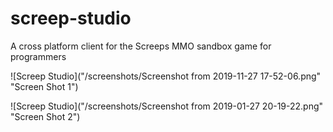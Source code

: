 # screep-studio

A cross platform client for the Screeps MMO sandbox game for programmers

![Screep Studio]("/screenshots/Screenshot from 2019-11-27 17-52-06.png" "Screen Shot 1")

![Screep Studio]("/screenshots/Screenshot from 2019-01-27 20-19-22.png" "Screen Shot 2")
